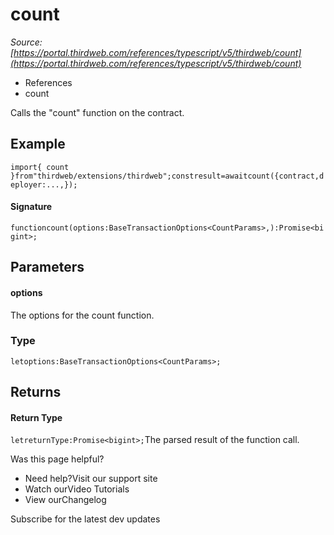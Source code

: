 # count

*Source: [https://portal.thirdweb.com/references/typescript/v5/thirdweb/count](https://portal.thirdweb.com/references/typescript/v5/thirdweb/count)*

* References
* count

Calls the "count" function on the contract.

## Example

`import{ count }from"thirdweb/extensions/thirdweb";constresult=awaitcount({contract,deployer:...,});`
#### Signature

`functioncount(options:BaseTransactionOptions<CountParams>,):Promise<bigint>;`
## Parameters

#### options

The options for the count function.

### Type

`letoptions:BaseTransactionOptions<CountParams>;`
## Returns

#### Return Type

`letreturnType:Promise<bigint>;`The parsed result of the function call.

Was this page helpful?

* Need help?Visit our support site
* Watch ourVideo Tutorials
* View ourChangelog

Subscribe for the latest dev updates

